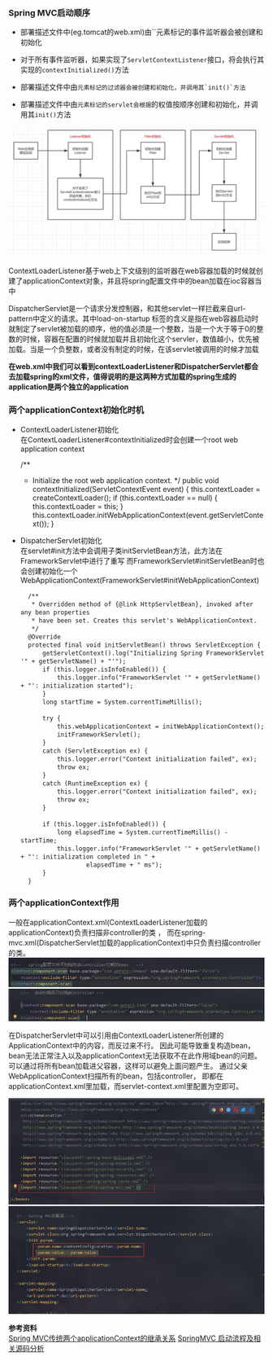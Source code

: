### Spring MVC启动顺序

- 部署描述文件中(eg.tomcat的web.xml)由``元素标记的事件监听器会被创建和初始化

- 对于所有事件监听器，如果实现了`ServletContextListener`接口，将会执行其实现的`contextInitialized()`方法

- 部署描述文件中由``元素标记的过滤器会被创建和初始化，并调用其`init()`方法``
- 部署描述文件中由``元素标记的servlet会根据``的权值按顺序创建和初始化，并调用其`init()`方法

![spring_mvc启动顺序](.\image\spring_mvc启动顺序.jpg)

​		ContextLoaderListener基于web上下文级别的监听器在web容器加载的时候就创建了applicationContext对象，并且将spring配置文件中的bean加载在ioc容器当中

​		DispatcherServlet是一个请求分发控制器，和其他servlet一样拦截来自url-pattern中定义的请求。其中load-on-startup 标签的含义是指在web容器启动时就制定了servlet被加载的顺序，他的值必须是一个整数，当是一个大于等于0的整数的时候，容器在配置的时候就加载并且初始化这个servler，数值越小，优先被加载。当是一个负整数，或者没有制定的时候，在该servlet被调用的时候才加载

​		**在web.xml中我们可以看到contextLoaderListener和DispatcherServlet都会去加载spring的xml文件，值得说明的是这两种方式加载的spring生成的application是两个独立的application**

### 两个applicationContext初始化时机
- ContextLoaderListener初始化  
    在ContextLoaderListener#contextInitialized时会创建一个root web application context   
    
    
    /**
     * Initialize the root web application context.
     */
    public void contextInitialized(ServletContextEvent event) {
        this.contextLoader = createContextLoader();
        if (this.contextLoader == null) {
            this.contextLoader = this;
        }
        this.contextLoader.initWebApplicationContext(event.getServletContext());
    }
​		

- DispatcherServlet初始化  
    在servlet#init方法中会调用子类initServletBean方法，此方法在FrameworkServlet中进行了重写
而FrameworkServlet#initServletBean时也会创建初始化一个WebApplicationContext(FrameworkServlet#initWebApplicationContext)

        /**
    	 * Overridden method of {@link HttpServletBean}, invoked after any bean properties
    	 * have been set. Creates this servlet's WebApplicationContext.
    	 */
    	@Override
    	protected final void initServletBean() throws ServletException {
    		getServletContext().log("Initializing Spring FrameworkServlet '" + getServletName() + "'");
    		if (this.logger.isInfoEnabled()) {
    			this.logger.info("FrameworkServlet '" + getServletName() + "': initialization started");
    		}
    		long startTime = System.currentTimeMillis();
    
    		try {
    			this.webApplicationContext = initWebApplicationContext();
    			initFrameworkServlet();
    		}
    		catch (ServletException ex) {
    			this.logger.error("Context initialization failed", ex);
    			throw ex;
    		}
    		catch (RuntimeException ex) {
    			this.logger.error("Context initialization failed", ex);
    			throw ex;
    		}
    
    		if (this.logger.isInfoEnabled()) {
    			long elapsedTime = System.currentTimeMillis() - startTime;
    			this.logger.info("FrameworkServlet '" + getServletName() + "': initialization completed in " +
    					elapsedTime + " ms");
    		}
    	}
    	

### 两个applicationContext作用
  一般在applicationContext.xml(ContextLoaderListener加载的applicationContext)负责扫描非controller的类 ，
而在spring-mvc.xml(DispatcherServlet加载的applicationContext)中只负责扫描controller的类。
![applicationContext-application](.\image\applicationContext-application.jpg)
![spring-mvc-application](.\image\spring-mvc-application.jpg)

  在DispatcherServlet中可以引用由ContextLoaderListener所创建的ApplicationContext中的内容，而反过来不行。
因此可能导致重复构造bean，bean无法正常注入以及applicationContext无法获取不在此作用域bean的问题。 
可以通过将所有bean加载进父容器，这样可以避免上面问题产生。
通过父亲WebApplicationContext扫描所有的bean，包括controller，
即都在applicationContext.xml里加载，而servlet-context.xml里配置为空即可。

![application-context_xml](.\image\application-context_xml.jpg)
![web_xml](.\image\web_xml.jpg)



**参考资料**  
[Spring MVC传统两个applicationContext的继承关系](https://blog.csdn.net/Julycaka/article/details/79287812) 
[SpringMVC 启动流程及相关源码分析](https://www.jianshu.com/p/dc64d02e49ac)
   	